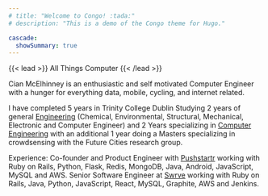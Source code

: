 ```yaml
---
# title: "Welcome to Congo! :tada:"
# description: "This is a demo of the Congo theme for Hugo."

cascade:
  showSummary: true
---
```


{{< lead >}}
All Things Computer
{{< /lead >}}


Cian McElhinney is an enthusiastic and self motivated Computer Engineer with a hunger for everything data, mobile, cycling, and internet related.

I have completed 5 years in Trinity College Dublin Studying 2 years of general [Engineering](https://www.tcd.ie/Engineering/) (Chemical, Environmental, Structural, Mechanical, Electronic and Computer Engineer) and 2 Years specializing in [Computer Engineering](https://www.scss.tcd.ie/undergraduate/computer-engineering/) with an additional 1 year doing a Masters specializing in crowdsensing with the Future Cities research group.

Experience:
Co-founder and Product Engineer with [Pushstartr](http://pushstartr.com/) working with Ruby on Rails, Python, Flask, Redis, MongoDB, Java, Android, JavaScript, MySQL and AWS.
Senior Software Engineer at [Swrve](https://www.swrve.com/) working with Ruby on Rails, Java, Python, JavaScript, React, MySQL, Graphite, AWS and Jenkins.






